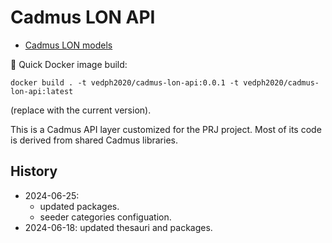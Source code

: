 ﻿# Cadmus LON API

- [Cadmus LON models](https://github.com/vedph/cadmus-lon)

🐋 Quick Docker image build:

    docker build . -t vedph2020/cadmus-lon-api:0.0.1 -t vedph2020/cadmus-lon-api:latest

(replace with the current version).

This is a Cadmus API layer customized for the PRJ project. Most of its code is derived from shared Cadmus libraries.

## History

- 2024-06-25:
  - updated packages.
  - seeder categories configuation.
- 2024-06-18: updated thesauri and packages.

